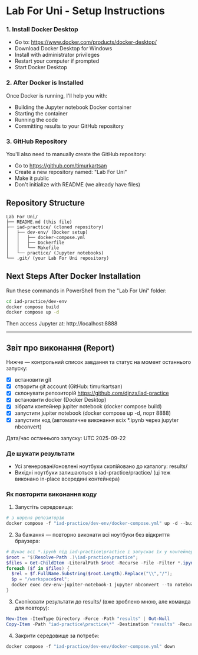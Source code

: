 # Lab For Uni - Setup Instructions

### 1. Install Docker Desktop
- Go to: https://www.docker.com/products/docker-desktop/
- Download Docker Desktop for Windows
- Install with administrator privileges
- Restart your computer if prompted
- Start Docker Desktop

### 2. After Docker is Installed
Once Docker is running, I'll help you with:
- Building the Jupyter notebook Docker container
- Starting the container
- Running the code
- Committing results to your GitHub repository

### 3. GitHub Repository
You'll also need to manually create the GitHub repository:
- Go to https://github.com/timurkartsan
- Create a new repository named: "Lab For Uni"
- Make it public
- Don't initialize with README (we already have files)

## Repository Structure
```
Lab For Uni/
├── README.md (this file)
├── iad-practice/ (cloned repository)
│   ├── dev-env/ (Docker setup)
│   │   ├── docker-compose.yml
│   │   ├── Dockerfile
│   │   └── Makefile
│   └── practice/ (Jupyter notebooks)
└── .git/ (your Lab For Uni repository)
```

## Next Steps After Docker Installation
Run these commands in PowerShell from the "Lab For Uni" folder:

```bash
cd iad-practice/dev-env
docker compose build
docker compose up -d
```

Then access Jupyter at: http://localhost:8888

---

## Звіт про виконання (Report)

Нижче — контрольний список завдання та статус на момент останнього запуску:

- [x] встановити git
- [x] створити git account (GitHub: timurkartsan)
- [x] склонувати репозиторій https://github.com/djnzx/iad-practice
- [x] встановити docker (Docker Desktop)
- [x] зібрати контейнер jupiter notebook (docker compose build)
- [x] запустити jupiter notebook (docker compose up -d, порт 8888)
- [x] запустити код (автоматичне виконання всіх *.ipynb через jupyter nbconvert)

Дата/час останнього запуску: UTC 2025-09-22

### Де шукати результати

- Усі згенеровані/оновлені ноутбуки скопійовано до каталогу: results/
- Вихідні ноутбуки залишаються в iad-practice/practice/ (ці теж виконано in-place всередині контейнера)

### Як повторити виконання коду

1) Запустіть середовище:

```powershell
# з кореня репозиторію
docker compose -f "iad-practice/dev-env/docker-compose.yml" up -d --build
```

2) За бажання — повторно виконати всі ноутбуки без відкриття браузера:

```powershell
# Шукає всі *.ipynb під iad-practice\practice і запускає їх у контейнері
$root = "$(Resolve-Path .)\iad-practice\practice";
$files = Get-ChildItem -LiteralPath $root -Recurse -File -Filter *.ipynb;
foreach ($f in $files) {
  $rel = $f.FullName.Substring($root.Length).Replace("\\","/");
  $p = "/workspace$rel";
  docker exec dev-env-jupiter-notebook-1 jupyter nbconvert --to notebook --inplace --execute --ExecutePreprocessor.timeout=600 "$p"
}
```

3) Скопіювати результати до results/ (вже зроблено мною, але команда для повтору):

```powershell
New-Item -ItemType Directory -Force -Path "results" | Out-Null
Copy-Item -Path "iad-practice\practice\*" -Destination "results" -Recurse -Force
```

4) Закрити середовище за потреби:

```powershell
docker compose -f "iad-practice/dev-env/docker-compose.yml" down
```

